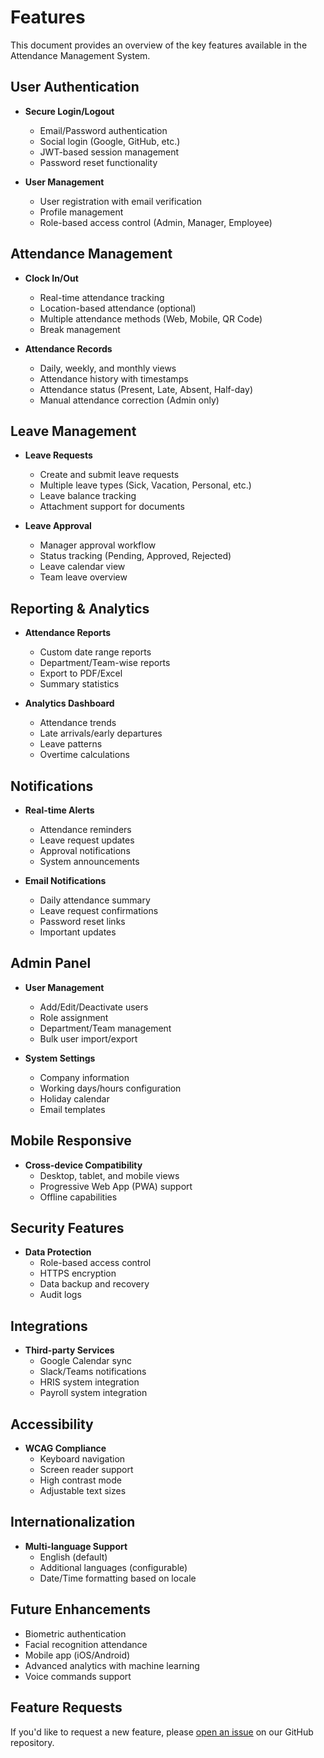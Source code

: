 # Features

This document provides an overview of the key features available in the Attendance Management System.

## User Authentication

- **Secure Login/Logout**
  - Email/Password authentication
  - Social login (Google, GitHub, etc.)
  - JWT-based session management
  - Password reset functionality

- **User Management**
  - User registration with email verification
  - Profile management
  - Role-based access control (Admin, Manager, Employee)

## Attendance Management

- **Clock In/Out**
  - Real-time attendance tracking
  - Location-based attendance (optional)
  - Multiple attendance methods (Web, Mobile, QR Code)
  - Break management

- **Attendance Records**
  - Daily, weekly, and monthly views
  - Attendance history with timestamps
  - Attendance status (Present, Late, Absent, Half-day)
  - Manual attendance correction (Admin only)

## Leave Management

- **Leave Requests**
  - Create and submit leave requests
  - Multiple leave types (Sick, Vacation, Personal, etc.)
  - Leave balance tracking
  - Attachment support for documents

- **Leave Approval**
  - Manager approval workflow
  - Status tracking (Pending, Approved, Rejected)
  - Leave calendar view
  - Team leave overview

## Reporting & Analytics

- **Attendance Reports**
  - Custom date range reports
  - Department/Team-wise reports
  - Export to PDF/Excel
  - Summary statistics

- **Analytics Dashboard**
  - Attendance trends
  - Late arrivals/early departures
  - Leave patterns
  - Overtime calculations

## Notifications

- **Real-time Alerts**
  - Attendance reminders
  - Leave request updates
  - Approval notifications
  - System announcements

- **Email Notifications**
  - Daily attendance summary
  - Leave request confirmations
  - Password reset links
  - Important updates

## Admin Panel

- **User Management**
  - Add/Edit/Deactivate users
  - Role assignment
  - Department/Team management
  - Bulk user import/export

- **System Settings**
  - Company information
  - Working days/hours configuration
  - Holiday calendar
  - Email templates

## Mobile Responsive

- **Cross-device Compatibility**
  - Desktop, tablet, and mobile views
  - Progressive Web App (PWA) support
  - Offline capabilities

## Security Features

- **Data Protection**
  - Role-based access control
  - HTTPS encryption
  - Data backup and recovery
  - Audit logs

## Integrations

- **Third-party Services**
  - Google Calendar sync
  - Slack/Teams notifications
  - HRIS system integration
  - Payroll system integration

## Accessibility

- **WCAG Compliance**
  - Keyboard navigation
  - Screen reader support
  - High contrast mode
  - Adjustable text sizes

## Internationalization

- **Multi-language Support**
  - English (default)
  - Additional languages (configurable)
  - Date/Time formatting based on locale

## Future Enhancements

- Biometric authentication
- Facial recognition attendance
- Mobile app (iOS/Android)
- Advanced analytics with machine learning
- Voice commands support

## Feature Requests

If you'd like to request a new feature, please [open an issue](https://github.com/your-username/attendance-system/issues) on our GitHub repository.
